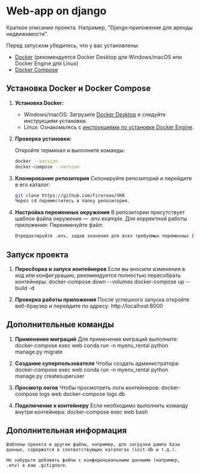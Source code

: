 # Web-app on django

Краткое описание проекта. Например, "Django‑приложение для аренды недвижимости".

Перед запуском убедитесь, что у вас установлены:
- [Docker](https://docs.docker.com/engine/install/) (рекомендуется Docker Desktop для Windows/macOS или Docker Engine для Linux)
- [Docker Compose](https://docs.docker.com/compose/install/)

## Установка Docker и Docker Compose

1. **Установка Docker:**
   - Windows/macOS: Загрузите [Docker Desktop](https://docs.docker.com/desktop/) и следуйте инструкциям установки.
   - Linux: Ознакомьтесь с [инструкциями по установке Docker Engine](https://docs.docker.com/engine/install/).

2. **Проверка установки:**

   Откройте терминал и выполните команды:
   ```bash
   docker --version
   docker-compose --version

3. **Клонирование репозитория**
    Склонируйте репозиторий и перейдите в его каталог:
    ``` bash
    git clone https://github.com/Firerooo/VKR
    Через cd переместитесь в папку репозитория.

4. **Настройка переменных окружения**
    В репозитории присутствует шаблон файла окружения — .env.example. Для корректной работы приложения:
    Переименуйте файл:
    ``` bash
    Отредактируйте .env, задав значения для всех требуемых переменных (например, SECRET_KEY, настройки подключения к базе данных, и т.п.).

## Запуск проекта

1. **Пересборка и запуск контейнеров**
    Если вы вносили изменения в код или конфигурацию, рекомендуется полностью пересобрать контейнеры:
    docker-compose down --volumes
    docker-compose up --build -d

2. **Проверка работы приложения**
    После успешного запуска откройте веб-браузер и перейдите по адресу: http://localhost:8000

## Дополнительные команды
1. **Применение миграций**
    Для применения миграций выполните:
    docker-compose exec web conda run -n myenv_rental python manage.py migrate

2. **Создание суперпользователя**
    Чтобы создать администратора:
    docker-compose exec web conda run -n myenv_rental python manage.py createsuperuser

3. **Просмотр логов**
    Чтобы просмотреть логи контейнеров:
    docker-compose logs web
    docker-compose logs db

4. **Подключение к контейнеру**
    Если необходимо выполнить команду внутри контейнера:
    docker-compose exec web bash

## Дополнительная информация
    Шаблоны проекта и другие файлы, например, для загрузки дампа базы данных, содержатся в соответствующих каталогах (init-db и т.д.).

    Не забудьте добавить файлы с конфиденциальными данными (например, .env) в ваш .gitignore.
